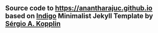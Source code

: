## Source code to <a href="https://anantharajuc.github.io/" target="_blank" >https://anantharajuc.github.io</a> based on <a href="https://github.com/sergiokopplin/indigo" target="_blank" >Indigo</a> Minimalist Jekyll Template by <a href="https://koppl.in/" target="_blank" >Sérgio A. Kopplin</a>